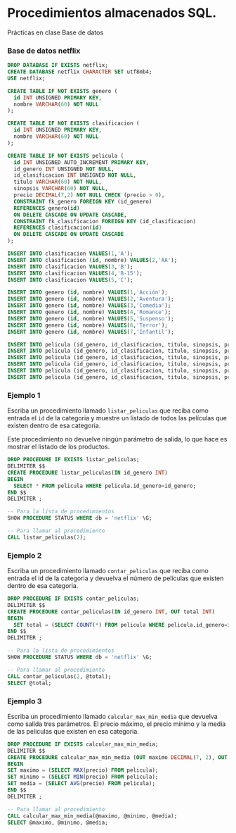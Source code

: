 # Procedimientos almacenados SQL.
Prácticas en clase Base de datos


### Base de datos netflix
```sql
DROP DATABASE IF EXISTS netflix;
CREATE DATABASE netflix CHARACTER SET utf8mb4;
USE netflix;

CREATE TABLE IF NOT EXISTS genero (
  id INT UNSIGNED PRIMARY KEY, 
  nombre VARCHAR(60) NOT NULL
);

CREATE TABLE IF NOT EXISTS clasificacion (
  id INT UNSIGNED PRIMARY KEY, 
  nombre VARCHAR(60) NOT NULL
);

CREATE TABLE IF NOT EXISTS pelicula (
  id INT UNSIGNED AUTO_INCREMENT PRIMARY KEY,
  id_genero INT UNSIGNED NOT NULL,
  id_clasificacion INT UNSIGNED NOT NULL,
  titulo VARCHAR(60) NOT NULL,
  sinopsis VARCHAR(60) NOT NULL,
  precio DECIMAL(7,2) NOT NULL CHECK (precio > 0),
  CONSTRAINT fk_genero FOREIGN KEY (id_genero) 
  REFERENCES genero(id) 
  ON DELETE CASCADE ON UPDATE CASCADE,
  CONSTRAINT fk_clasificacion FOREIGN KEY (id_clasificacion) 
  REFERENCES clasificacion(id) 
  ON DELETE CASCADE ON UPDATE CASCADE
);

INSERT INTO clasificacion VALUES(1,'A');
INSERT INTO clasificacion (id, nombre) VALUES(2,'AA');
INSERT INTO clasificacion VALUES(3,'B');
INSERT INTO clasificacion VALUES(4,'B-15');
INSERT INTO clasificacion VALUES(5,'C');

INSERT INTO genero (id, nombre) VALUES(1,'Acción');
INSERT INTO genero (id, nombre) VALUES(2,'Aventura');
INSERT INTO genero (id, nombre) VALUES(3,'Comedia');
INSERT INTO genero (id, nombre) VALUES(4,'Romance');
INSERT INTO genero (id, nombre) VALUES(5,'Suspenso');
INSERT INTO genero (id, nombre) VALUES(6,'Terror');
INSERT INTO genero (id, nombre) VALUES(7,'Infantil');

INSERT INTO pelicula (id_genero, id_clasificacion, titulo, sinopsis, precio) VALUES(2, 4, 'The Matrix', 'Una película de ciencia ficción', 300.00);
INSERT INTO pelicula (id_genero, id_clasificacion, titulo, sinopsis, precio) VALUES(7, 2, 'Mohana', 'Para los peques', 280.00);
INSERT INTO pelicula (id_genero, id_clasificacion, titulo, sinopsis, precio) VALUES(2, 4, 'Barbie', 'Una muñeca con aventuras', 310.00);
INSERT INTO pelicula (id_genero, id_clasificacion, titulo, sinopsis, precio) VALUES(3, 4, 'Sonic', 'Una película de videojuegos', 230.00);
INSERT INTO pelicula (id_genero, id_clasificacion, titulo, sinopsis, precio) VALUES(4, 3, 'El amor de invierno', 'Película romántica', 150.00);
INSERT INTO pelicula (id_genero, id_clasificacion, titulo, sinopsis, precio) VALUES(6, 5, 'Scream', 'Es una de terror', 290.00);
```

### Ejemplo 1
Escriba un procedimiento llamado `listar_peliculas` que reciba como entrada el `id` de la categoria y muestre un listado de todos las películas que existen dentro de esa categoria.

Este procedimiento no devuelve ningún parámetro de salida, lo que hace es mostrar el listado de los productos.


```sql
DROP PROCEDURE IF EXISTS listar_peliculas;
DELIMITER $$
CREATE PROCEDURE listar_peliculas(IN id_genero INT)
BEGIN
  SELECT * FROM pelicula WHERE pelicula.id_genero=id_genero;
END $$ 
DELIMITER ;

-- Para la lista de procedimientos
SHOW PROCEDURE STATUS WHERE db = 'netflix' \G;

-- Para llamar al procedimiento
CALL listar_peliculas(2);
```

### Ejemplo 2
Escriba un procedimiento llamado `contar_peliculas` que reciba como entrada el id de la categoria y devuelva el número de películas que existen dentro de esa categoria.

```sql
DROP PROCEDURE IF EXISTS contar_peliculas;
DELIMITER $$
CREATE PROCEDURE contar_peliculas(IN id_genero INT, OUT total INT)
BEGIN
  SET total = (SELECT COUNT(*) FROM pelicula WHERE pelicula.id_genero=id_genero);
END $$ 
DELIMITER ;

-- Para la lista de procedimientos
SHOW PROCEDURE STATUS WHERE db = 'netflix' \G;

-- Para llamar al procedimiento
CALL contar_peliculas(2, @total);
SELECT @total;
```

### Ejemplo 3
Escriba un procedimiento llamado `calcular_max_min_media` que devuelva como salida tres parámetros. El precio máximo, el precio mínimo y la media de las peliculas que existen en esa categoria.
```sql
DROP PROCEDURE IF EXISTS calcular_max_min_media;
DELIMITER $$
CREATE PROCEDURE calcular_max_min_media (OUT maximo DECIMAL(7, 2), OUT minimo DECIMAL(7, 2), OUT media DECIMAL(7, 2))
BEGIN
SET maximo = (SELECT MAX(precio) FROM pelicula);
SET minimo = (SELECT MIN(precio) FROM pelicula);
SET media = (SELECT AVG(precio) FROM pelicula);
END $$ 
DELIMITER ;

-- Para llamar al procedimiento
CALL calcular_max_min_media(@maximo, @minimo, @media);
SELECT @maximo, @minimo, @media;
```
